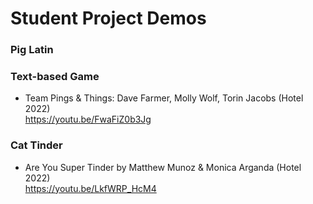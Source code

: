 # Student Project Demos

### Pig Latin

### Text-based Game
- Team Pings & Things: Dave Farmer, Molly Wolf, Torin Jacobs (Hotel 2022) <br>
  https://youtu.be/FwaFiZ0b3Jg


### Cat Tinder
- Are You Super Tinder by Matthew Munoz &  Monica Arganda (Hotel 2022) <br>
  https://youtu.be/LkfWRP_HcM4

